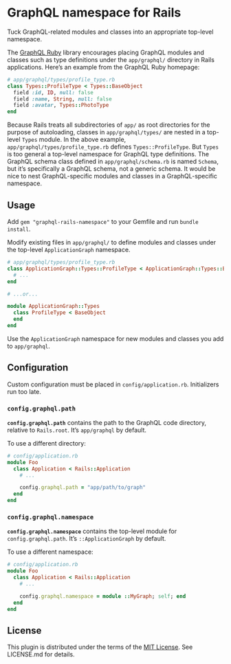 # GraphQL namespace for Rails

Tuck GraphQL-related modules and classes into an appropriate top-level namespace.

The [GraphQL Ruby] library encourages placing GraphQL modules and classes such as type definitions under the `app/graphql/` directory in Rails applications. Here’s an example from the GraphQL Ruby homepage:

```ruby
# app/graphql/types/profile_type.rb
class Types::ProfileType < Types::BaseObject
  field :id, ID, null: false
  field :name, String, null: false
  field :avatar, Types::PhotoType
end
```

Because Rails treats all subdirectories of `app/` as root directories for the purpose of autoloading, classes in `app/graphql/types/` are nested in a top-level `Types` module. In the above example, `app/graphql/types/profile_type.rb` defines `Types::ProfileType`. But `Types` is too general a top-level namespace for GraphQL type definitions. The GraphQL schema class defined in `app/graphql/schema.rb` is named `Schema`, but it’s specifically a GraphQL schema, not a generic schema. It would be nice to nest GraphQL-specific modules and classes in a GraphQL-specific namespace.

[GraphQL Ruby]: https://graphql-ruby.org

## Usage

Add `gem "graphql-rails-namespace"` to your Gemfile and run `bundle install`.

Modify existing files in `app/graphql/` to define modules and classes under the top-level `ApplicationGraph` namespace.

```ruby
# app/graphql/types/profile_type.rb
class ApplicationGraph::Types::ProfileType < ApplicationGraph::Types::BaseObject
  # ...
end

# ...or...

module ApplicationGraph::Types
  class ProfileType < BaseObject
  end
end
```

Use the `ApplicationGraph` namespace for new modules and classes you add to `app/graphql`.

## Configuration

Custom configuration must be placed in `config/application.rb`. Initializers run too late.

### `config.graphql.path`

**`config.graphql.path`** contains the path to the GraphQL code directory, relative to `Rails.root`. It’s `app/graphql` by default.

To use a different directory:

```ruby
# config/application.rb
module Foo
  class Application < Rails::Application
    # ...

    config.graphql.path = "app/path/to/graph"
  end
end
```

### `config.graphql.namespace`

**`config.graphql.namespace`** contains the top-level module for `config.graphql.path`. It’s `::ApplicationGraph` by default.

To use a different namespace:

```ruby
# config/application.rb
module Foo
  class Application < Rails::Application
    # ...

    config.graphql.namespace = module ::MyGraph; self; end
  end
end
```

## License

This plugin is distributed under the terms of the [MIT License](https://opensource.org/licenses/MIT). See LICENSE.md for details.
